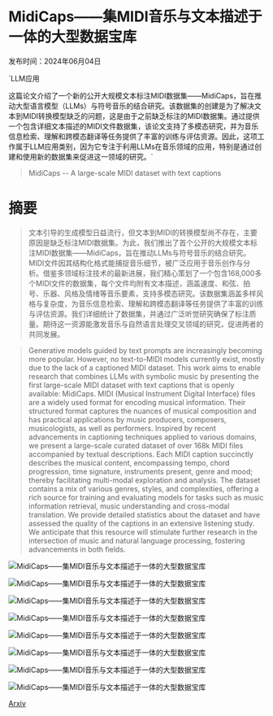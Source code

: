 # MidiCaps——集MIDI音乐与文本描述于一体的大型数据宝库

发布时间：2024年06月04日

`LLM应用

这篇论文介绍了一个新的公开大规模文本标注MIDI数据集——MidiCaps，旨在推动大型语言模型（LLMs）与符号音乐的结合研究。该数据集的创建是为了解决文本到MIDI转换模型缺乏的问题，这是由于之前缺乏标注的MIDI数据集。通过提供一个包含详细文本描述的MIDI文件数据集，该论文支持了多模态研究，并为音乐信息检索、理解和跨模态翻译等任务提供了丰富的训练与评估资源。因此，这项工作属于LLM应用类别，因为它专注于利用LLMs在音乐领域的应用，特别是通过创建和使用新的数据集来促进这一领域的研究。`

> MidiCaps -- A large-scale MIDI dataset with text captions

# 摘要

> 文本引导的生成模型日益流行，但文本到MIDI的转换模型尚不存在，主要原因是缺乏标注MIDI数据集。为此，我们推出了首个公开的大规模文本标注MIDI数据集——MidiCaps，旨在推动LLMs与符号音乐的结合研究。MIDI文件因其结构化格式能捕捉音乐细节，被广泛应用于音乐创作与分析。借鉴多领域标注技术的最新进展，我们精心策划了一个包含168,000多个MIDI文件的数据集，每个文件均附有文本描述，涵盖速度、和弦、拍号、乐器、风格及情绪等音乐要素，支持多模态研究。该数据集涵盖多样风格与复杂度，为音乐信息检索、理解和跨模态翻译等任务提供了丰富的训练与评估资源。我们详细统计了数据集，并通过广泛听觉研究确保了标注质量。期待这一资源能激发音乐与自然语言处理交叉领域的研究，促进两者的共同发展。

> Generative models guided by text prompts are increasingly becoming more popular. However, no text-to-MIDI models currently exist, mostly due to the lack of a captioned MIDI dataset. This work aims to enable research that combines LLMs with symbolic music by presenting the first large-scale MIDI dataset with text captions that is openly available: MidiCaps. MIDI (Musical Instrument Digital Interface) files are a widely used format for encoding musical information. Their structured format captures the nuances of musical composition and has practical applications by music producers, composers, musicologists, as well as performers. Inspired by recent advancements in captioning techniques applied to various domains, we present a large-scale curated dataset of over 168k MIDI files accompanied by textual descriptions. Each MIDI caption succinctly describes the musical content, encompassing tempo, chord progression, time signature, instruments present, genre and mood; thereby facilitating multi-modal exploration and analysis. The dataset contains a mix of various genres, styles, and complexities, offering a rich source for training and evaluating models for tasks such as music information retrieval, music understanding and cross-modal translation. We provide detailed statistics about the dataset and have assessed the quality of the captions in an extensive listening study. We anticipate that this resource will stimulate further research in the intersection of music and natural language processing, fostering advancements in both fields.

![MidiCaps——集MIDI音乐与文本描述于一体的大型数据宝库](../../../paper_images/2406.02255/intro_pic.png)

![MidiCaps——集MIDI音乐与文本描述于一体的大型数据宝库](../../../paper_images/2406.02255/p1.png)

![MidiCaps——集MIDI音乐与文本描述于一体的大型数据宝库](../../../paper_images/2406.02255/x1.png)

![MidiCaps——集MIDI音乐与文本描述于一体的大型数据宝库](../../../paper_images/2406.02255/x2.png)

![MidiCaps——集MIDI音乐与文本描述于一体的大型数据宝库](../../../paper_images/2406.02255/x3.png)

![MidiCaps——集MIDI音乐与文本描述于一体的大型数据宝库](../../../paper_images/2406.02255/x4.png)

![MidiCaps——集MIDI音乐与文本描述于一体的大型数据宝库](../../../paper_images/2406.02255/x5.png)

![MidiCaps——集MIDI音乐与文本描述于一体的大型数据宝库](../../../paper_images/2406.02255/x6.png)

[Arxiv](https://arxiv.org/abs/2406.02255)
